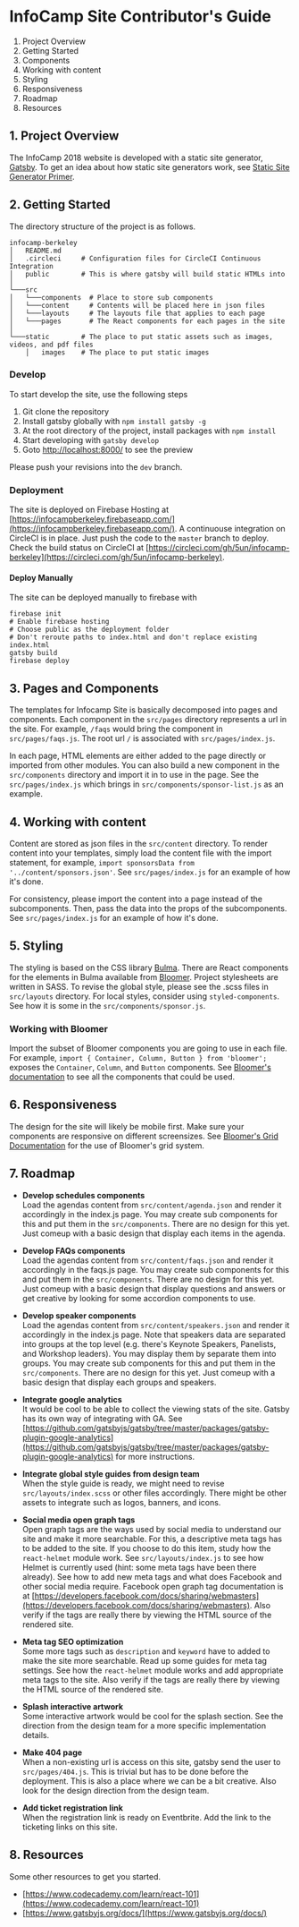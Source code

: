 # InfoCamp Site Contributor's Guide

1. Project Overview
2. Getting Started
3. Components
4. Working with content
5. Styling
6. Responsiveness
7. Roadmap
8. Resources

## 1. Project Overview
The InfoCamp 2018 website is developed with a static site generator, [Gatsby](https://github.com/gatsbyjs). To get an idea about how static site generators work, see [Static Site Generator Primer](https://docs.google.com/presentation/d/1QKEdjC5hYK4RzT3KsK5QdAEJQSiXcoCG9q6iiqxAnY8/edit?usp=sharing). 

## 2. Getting Started
The directory structure of the project is as follows.

```
infocamp-berkeley
│   README.md
│   .circleci     # Configuration files for CircleCI Continuous Integration
│   public        # This is where gatsby will build static HTMLs into  
│
└───src
│   └───components  # Place to store sub components
│   └───content     # Contents will be placed here in json files
│   └───layouts     # The layouts file that applies to each page
│   └───pages       # The React components for each pages in the site
│   
└───static        # The place to put static assets such as images, videos, and pdf files
    │   images    # The place to put static images
```

### Develop

To start develop the site, use the following steps
1. Git clone the repository
2. Install gatsby globally with `npm install gatsby -g`
3. At the root directory of the project, install packages with `npm install`
4. Start developing with `gatsby develop`
5. Goto [http://localhost:8000/](http://localhost:8000/) to see the preview

Please push your revisions into the `dev` branch.

### Deployment

The site is deployed on Firebase Hosting at [https://infocampberkeley.firebaseapp.com/](https://infocampberkeley.firebaseapp.com/). A continuouse integration on CircleCI is in place. 
Just push the code to the `master` branch to deploy. Check the build status on CircleCI at [https://circleci.com/gh/5un/infocamp-berkeley](https://circleci.com/gh/5un/infocamp-berkeley).

#### Deploy Manually

The site can be deployed manually to firebase with
```base
firebase init
# Enable firebase hosting 
# Choose public as the deployment folder
# Don't reroute paths to index.html and don't replace existing index.html
gatsby build
firebase deploy
```

## 3. Pages and Components

The templates for Infocamp Site is basically decomposed into pages and components. Each component in the `src/pages` directory represents a url in the site. For example, `/faqs` would bring the component in `src/pages/faqs.js`. The root url `/` is associated with `src/pages/index.js`. 

In each page, HTML elements are either added to the page directly or imported from other modules. You can also build a new component in the `src/components` directory and import it in to use in the page. See the `src/pages/index.js` which brings in `src/components/sponsor-list.js` as an example.

## 4. Working with content

Content are stored as json files in the `src/content` directory. To render content into your templates, simply load the content file with the import statement, for example, `import sponsorsData from '../content/sponsors.json'`. See `src/pages/index.js` for an example of how it's done.

For consistency, please import the content into a page instead of the subcomponents. Then, pass the data into the props of the subcomponents. See `src/pages/index.js` for an example of how it's done.

## 5. Styling

The styling is based on the CSS library [Bulma](https://bulma.io/). There are React components for the elements in Bulma available from [Bloomer](https://bloomer.js.org/). Project stylesheets are written in SASS. To revise the global style, please see the .scss files in `src/layouts` directory. For local styles, consider using `styled-components`. See how it is some in the `src/components/sponsor.js`.

### Working with Bloomer

Import the subset of Bloomer components you are going to use in each file. For example, `import { Container, Column, Button } from 'bloomer';` exposes the `Container`, `Column`, and `Button` components. See [Bloomer's documentation](https://bloomer.js.org/#/documentation/overview/start) to see all the components that could be used. 

## 6. Responsiveness

The design for the site will likely be mobile first. Make sure your components are responsive on different screensizes. See [Bloomer's Grid Documentation](https://bloomer.js.org/#/documentation/grid/columns) for the use of Bloomer's grid system.

## 7. Roadmap

* **Develop schedules components**  
  Load the agendas content from `src/content/agenda.json` and render it accordingly in the index.js page. You may create sub components for this and put them in the `src/components`. There are no design for this yet. Just comeup with a basic design that display each items in the agenda.

* **Develop FAQs components**  
  Load the agendas content from `src/content/faqs.json` and render it accordingly in the faqs.js page. You may create sub components for this and put them in the `src/components`. There are no design for this yet. Just comeup with a basic design that display questions and answers or get creative by looking for some accordion components to use.

* **Develop speaker components**  
  Load the agendas content from `src/content/speakers.json` and render it accordingly in the index.js page. Note that speakers data are separated into groups at the top level (e.g. there's Keynote Speakers, Panelists, and Workshop leaders). You may display them by separate them into groups. You may create sub components for this and put them in the `src/components`. There are no design for this yet. Just comeup with a basic design that display each groups and speakers.

* **Integrate google analytics**  
  It would be cool to be able to collect the viewing stats of the site. Gatsby has its own way of integrating with GA. See [https://github.com/gatsbyjs/gatsby/tree/master/packages/gatsby-plugin-google-analytics](https://github.com/gatsbyjs/gatsby/tree/master/packages/gatsby-plugin-google-analytics) for more instructions.

* **Integrate global style guides from design team**  
  When the style guide is ready, we might need to revise `src/layouts/index.scss` or other files accordingly. There might be other assets to integrate such as logos, banners, and icons.

* **Social media open graph tags**  
  Open graph tags are the ways used by social media to understand our site and make it more searchable. For this, a descriptive meta tags has to be added to the site. If you choose to do this item, study how the `react-helmet` module work. See `src/layouts/index.js` to see how Helmet is currently used (hint: some meta tags have been there already). See how to add new meta tags and what does Facebook and other social media require. Facebook open graph tag documentation is at [https://developers.facebook.com/docs/sharing/webmasters](https://developers.facebook.com/docs/sharing/webmasters). Also verify if the tags are really there by viewing the HTML source of the rendered site.

* **Meta tag SEO optimization**  
  Some more tags such as `description` and `keyword` have to added to make the site more searchable. Read up some guides for meta tag settings. See how the `react-helmet` module works and add appropriate meta tags to the site. Also verify if the tags are really there by viewing the HTML source of the rendered site.

* **Splash interactive artwork**  
  Some interactive artwork would be cool for the splash section. See the direction from the design team for a more specific implementation details.

* **Make 404 page**  
  When a non-existing url is access on this site, gatsby send the user to `src/pages/404.js`. This is trivial but has to be done before the deployment. This is also a place where we can be a bit creative. Also look for the design direction from the design team. 

* **Add ticket registration link**  
  When the registration link is ready on Eventbrite. Add the link to the ticketing links on this site.

## 8. Resources
Some other resources to get you started.
* [https://www.codecademy.com/learn/react-101](https://www.codecademy.com/learn/react-101)
* [https://www.gatsbyjs.org/docs/](https://www.gatsbyjs.org/docs/)

